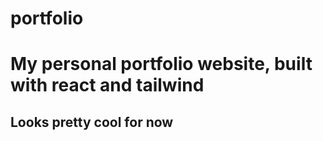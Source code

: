 # portfolio
# My personal portfolio website, built with react and tailwind
## Looks pretty cool for now
